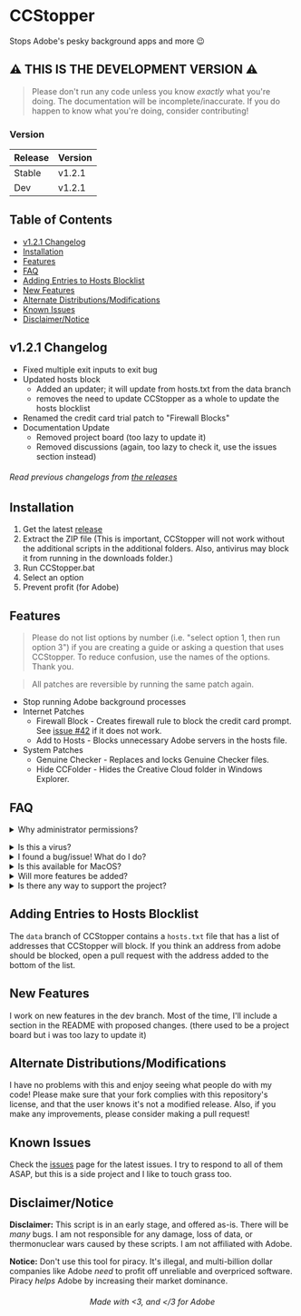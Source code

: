 # CCStopper <!-- omit in toc --> 
Stops Adobe's pesky background apps and more 😉
## ⚠️ THIS IS THE DEVELOPMENT VERSION ⚠️ <!-- omit in toc --> 
> Please don't run any code unless you know *exactly* what you're doing. The documentation will be incomplete/inaccurate. If you do happen to know what you're doing, consider contributing!

### Version
| Release     | Version    |
|-------------|-------------|
| Stable      | v1.2.1      |
| Dev         | v1.2.1      |

## Table of Contents <!-- omit in toc -->
- [v1.2.1 Changelog](#v121-changelog)
- [Installation](#installation)
- [Features](#features)
- [FAQ](#faq)
- [Adding Entries to Hosts Blocklist](#adding-entries-to-hosts-blocklist)
- [New Features](#new-features)
- [Alternate Distributions/Modifications](#alternate-distributionsmodifications)
- [Known Issues](#known-issues)
- [Disclaimer/Notice](#disclaimernotice)

## v1.2.1 Changelog
- Fixed multiple exit inputs to exit bug
- Updated hosts block
  - Added an updater; it will update from hosts.txt from the data branch
  - removes the need to update CCStopper as a whole to update the hosts blocklist
- Renamed the credit card trial patch to "Firewall Blocks"
- Documentation Update
  - Removed project board (too lazy to update it)
  - Removed discussions (again, too lazy to check it, use the issues section instead)
###### Read previous changelogs from [the releases](https://github.com/eaaasun/CCStopper/releases) <!-- omit in toc -->


## Installation

1. Get the latest [release](https://github.com/eaaasun/CCStopper/releases/latest)
2. Extract the ZIP file (This is important, CCStopper will not work without the additional scripts in the additional folders. Also, antivirus may block it from running in the downloads folder.)
3. Run CCStopper.bat
4. Select an option
5. Prevent profit (for Adobe)

## Features
> Please do not list options by number (i.e. "select option 1, then run option 3") if you are creating a guide or asking a question that uses CCStopper. To reduce confusion, use the names of the options. Thank you.

> All patches are reversible by running the same patch again.

- Stop running Adobe background processes
- Internet Patches
  - Firewall Block - Creates firewall rule to block the credit card prompt. See [issue #42](https://github.com/eaaasun/CCStopper/issues/42) if it does not work.
  - Add to Hosts - Blocks unnecessary Adobe servers in the hosts file.
- System Patches
  - Genuine Checker - Replaces and locks Genuine Checker files.
  - Hide CCFolder - Hides the Creative Cloud folder in Windows Explorer.

## FAQ
<details>
<summary>Why administrator permissions?</summary>

> This script needs those permissions to modify files and settings. CCStopper is fully open source for auditing.</details>

<details>
<summary>Is this a virus?</summary>

> Virus detections are false positives. CCStopper is fully open source for auditing.
</details>

<details>
<summary>I found a bug/issue! What do I do?</summary>

> Before submitting an issue, update to the latest version and check [the issues page](https://github.com/eaaasun/CCStopper/issues) to see if your issue is there. Please read through the issue form before submitting so the bug can be patched ASAP.
</details>

<details>
<summary>Is this available for MacOS?</summary>

> It is not available for MacOS, and I won't port it to MacOS as long as I use Windows. 
</details>

<details>
<summary>Will more features be added?</summary>

> Yes! If I am actively working on features, they will be listed in the [dev branch](https://github.com/eaaasun/ccstopper/tree/dev). Open an issue [here](https://github.com/eaaasun/CCStopper/discussions/new?category=feature-request) to suggest a feature.
</details>

<details>
<summary>Is there any way to support the project?</summary>

> Please donate your time! If you have Powershell/Batch knowledge, contribute to the project! If not, finding bugs and suggesting features is just as helpful!
</details>

## Adding Entries to Hosts Blocklist
The `data` branch of CCStopper contains a `hosts.txt` file that has a list of addresses that CCStopper will block. If you think an address from adobe should be blocked, open a pull request with the address added to the bottom of the list. 
## New Features
I work on new features in the dev branch. Most of the time, I'll include a section in the README with proposed changes. (there used to be a project board but i was too lazy to update it)

## Alternate Distributions/Modifications
I have no problems with this and enjoy seeing what people do with my code! Please make sure that your fork complies with this repository's license, and that the user knows it's not a modified release. Also, if you make any improvements, please consider making a pull request!

## Known Issues
Check the [issues](https://github.com/eaaasun/CCStopper/issues) page for the latest issues. I try to respond to all of them ASAP, but this is a side project and I like to touch grass too.

## Disclaimer/Notice

**Disclaimer:** This script is in an early stage, and offered as-is. There will be *many* bugs. I am not responsible for any damage, loss of data, or thermonuclear wars caused by these scripts. I am not affiliated with Adobe.

**Notice:** Don't use this tool for piracy. It's illegal, and multi-billion dollar companies like Adobe _need_ to profit off unreliable and overpriced software. Piracy _helps_ Adobe by increasing their market dominance.

<h6 align="center">Made with &lt;3, and &lt;/3 for Adobe</h6>
